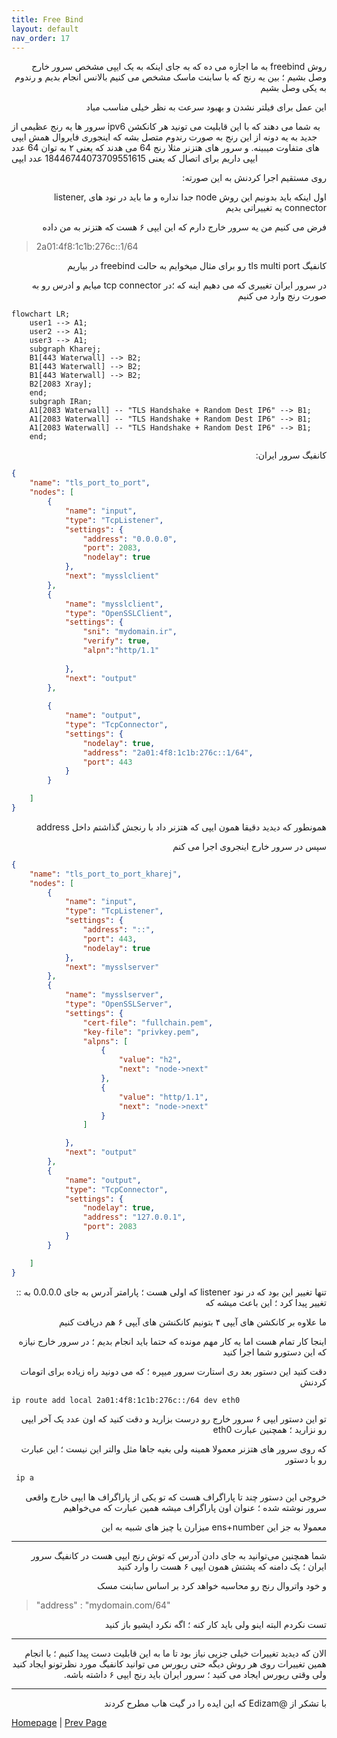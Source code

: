 ```yaml
---
title: Free Bind
layout: default
nav_order: 17
---
```


<p dir="rtl">
روش freebind به ما اجازه می ده که به جای اینکه به یک ایپی مشخص سرور خارج وصل بشیم ؛ بین یه رنج که با سابنت ماسک مشخص می کنیم بالانس انجام بدیم و رندوم به یکی وصل بشیم
</p>


<p dir="rtl">
این عمل برای فیلتر نشدن و بهبود سرعت به نظر خیلی مناسب میاد
</p>

<p dir="rtl">

سرور ها یه رنج عظیمی از ipv6 به شما می دهند که با این قابلیت می تونید هر کانکشن جدید به یه دونه از این رنج به صورت رندوم متصل بشه که اینجوری فایروال همش ایپی های متفاوت میبینه. و سرور های هتزنر مثلا رنج 64 می هدند که یعنی ۲ به توان 64 عدد ایپی داریم برای اتصال که یعنی 18446744073709551615 عدد ایپی 

</p>


<p dir="rtl">
روی مستقیم اجرا کردنش به این صورته:
</p>


<p dir="rtl">
اول اینکه باید بدونیم این روش node جدا نداره و ما باید در نود های listener, connector یه تغییراتی بدیم
</p>

<p dir="rtl">
فرض می کنیم من یه سرور خارج دارم که این ایپی ۶ هست که هتزنر به من داده
</p>


> 2a01:4f8:1c1b:276c::1/64 


<p dir="rtl">
کانفیگ tls multi port رو برای مثال میخوایم به حالت freebind در بیاریم
</p>

<p dir="rtl">
در سرور ایران تغییری که می دهیم اینه که ؛‌در tcp connector میایم و ادرس رو به صورت رنج وارد می کنیم 
</p>

```mermaid
flowchart LR;
    user1 --> A1;
    user2 --> A1;
    user3 --> A1;
    subgraph Kharej;
    B1[443 Waterwall] --> B2;
    B1[443 Waterwall] --> B2;
    B1[443 Waterwall] --> B2;
    B2[2083 Xray];
    end;
    subgraph IRan;
    A1[2083 Waterwall] -- "TLS Handshake + Random Dest IP6" --> B1;
    A1[2083 Waterwall] -- "TLS Handshake + Random Dest IP6" --> B1;
    A1[2083 Waterwall] -- "TLS Handshake + Random Dest IP6" --> B1;
    end;
```



<p dir="rtl">
کانفیگ سرور ایران:
</p>



```json
{
    "name": "tls_port_to_port",
    "nodes": [
        {
            "name": "input",
            "type": "TcpListener",
            "settings": {
                "address": "0.0.0.0",
                "port": 2083,
                "nodelay": true
            },
            "next": "mysslclient"
        },
        {
            "name": "mysslclient",
            "type": "OpenSSLClient",
            "settings": {
                "sni": "mydomain.ir",
                "verify": true,
                "alpn":"http/1.1"
            
            },
            "next": "output"
        },
        
        {
            "name": "output",
            "type": "TcpConnector",
            "settings": {
                "nodelay": true,
                "address": "2a01:4f8:1c1b:276c::1/64",
                "port": 443
            }
        }

    ]
}
```

<p dir="rtl">
همونطور که دیدید دقیقا همون ایپی که هتزنر داد با رنجش گذاشتم داخل address
</p>

<p dir="rtl">
سپس در سرور خارج اینجروی اجرا می کنم
</p>



```json
{
    "name": "tls_port_to_port_kharej",
    "nodes": [
        {
            "name": "input",
            "type": "TcpListener",
            "settings": {
                "address": "::",
                "port": 443,
                "nodelay": true
            },
            "next": "mysslserver"
        },
        {
            "name": "mysslserver",
            "type": "OpenSSLServer",
            "settings": {
                "cert-file": "fullchain.pem",
                "key-file": "privkey.pem",
                "alpns": [
                    {
                        "value": "h2",
                        "next": "node->next"
                    },
                    {
                        "value": "http/1.1",
                        "next": "node->next"
                    }
                ]

            },
            "next": "output"  
        },
        {
            "name": "output",
            "type": "TcpConnector",
            "settings": {
                "nodelay": true,
                "address": "127.0.0.1",
                "port": 2083
            }
        }

    ]
}
```
<p dir="rtl">
تنها تغییر این بود که در نود listener که اولی هست ؛ پارامتر آدرس به جای 0.0.0.0 به :: تغییر پیدا کرد ؛ این باعث میشه که 
</p>

<p dir="rtl">
ما علاوه بر کانکشن های آیپی ۴ بتونیم کانکنشن های آیپی ۶ هم دریافت کنیم 
</p>


<p dir="rtl">
اینجا کار تمام هست اما یه کار مهم مونده که حتما باید انجام بدیم ؛ در سرور خارج نیازه که این دستورو شما اجرا کنید
</p>

<p dir="rtl">
دقت کنید این دستور بعد ری استارت سرور میپره ؛ که می دونید راه زیاده برای اتومات کردنش 
</p>

``` bash
ip route add local 2a01:4f8:1c1b:276c::/64 dev eth0
```

<p dir="rtl">
تو این دستور ایپی ۶ سرور خارج رو درست بزارید و دقت کنید که اون عدد یک آخر ایپی رو نزارید ؛ همچنین عبارت eth0 
</p>

<p dir="rtl">
که روی سرور های هتزنر معمولا همینه ولی بغیه جاها مثل والتر این نیست ؛ این عبارت رو با دستور
</p>


``` bash
 ip a
```

<p dir="rtl">
خروجی این دستور چند تا پاراگراف هست که تو یکی از پاراگراف ها ایپی خارج واقعی سرور نوشته شده ؛ عنوان اون پاراگراف میشه 
همین عبارت که می‌خواهیم
</p>

<p dir="rtl">
معمولا به جز این ens+number میزارن یا چیز های شبیه به این
</p>



* * *
<p dir="rtl">
شما همچنین می‌توانید به جای دادن آدرس که توش رنج ایپی هست در کانفیگ سرور ایران ؛ یک دامنه که پشتش همون ایپی ۶ هست را وارد کنید
</p>

<p dir="rtl">
و خود واتروال رنج رو محاسبه خواهد کرد بر اساس سابنت مسک
</p>

> "address" : "mydomain.com/64"

<p dir="rtl">
تست نکردم البته اینو ولی باید کار کنه ؛ اگه نکرد ایشیو باز کنید
</p>

* * *

<p dir="rtl">
الان که دیدید تغییرات خیلی جزیی نیاز بود تا ما به این قابلیت دست پیدا کنیم ؛ با انجام همین تغییرات روی هر روش دیگه حتی ریورس می توانید کانفیگ مورد نظرتونو ایجاد کنید ولی وقتی ریورس ایجاد می کنید ؛ سرور ایران باید رنج ایپی ۶ داشته باشه.
</p>


* * *



<p dir="rtl">
با تشکر از @Edizam که این ایده را در گیت هاب مطرح کردند
</p>

[Homepage](.) | [Prev Page](CDN-Tunnel)
